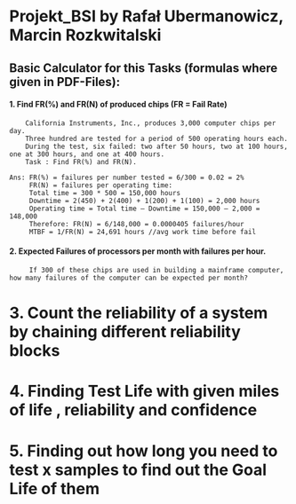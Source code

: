 # Projekt_BSI by Rafał Ubermanowicz, Marcin Rozkwitalski

## Basic Calculator for this Tasks (formulas where given in PDF-Files):

#### 1. Find FR(%) and FR(N) of produced chips (FR = Fail Rate)
        California Instruments, Inc., produces 3,000 computer chips per day.
        Three hundred are tested for a period of 500 operating hours each.
        During the test, six failed: two after 50 hours, two at 100 hours, one at 300 hours, and one at 400 hours.
        Task : Find FR(%) and FR(N).

    Ans: FR(%) = failures per number tested = 6/300 = 0.02 = 2%
         FR(N) = failures per operating time:
         Total time = 300 * 500 = 150,000 hours
         Downtime = 2(450) + 2(400) + 1(200) + 1(100) = 2,000 hours
         Operating time = Total time – Downtime = 150,000 – 2,000 = 148,000
         Therefore: FR(N) = 6/148,000 = 0.0000405 failures/hour
         MTBF = 1/FR(N) = 24,691 hours //avg work time before fail
         
#### 2. Expected Failures of processors per month with failures per hour.
         If 300 of these chips are used in building a mainframe computer, how many failures of the computer can be expected per month?
         
         
         
# 3. Count the reliability of a system by chaining different reliability blocks
# 4. Finding Test Life with given miles of life , reliability and confidence
# 5. Finding out how long you need to test x samples to find out the Goal Life of them







